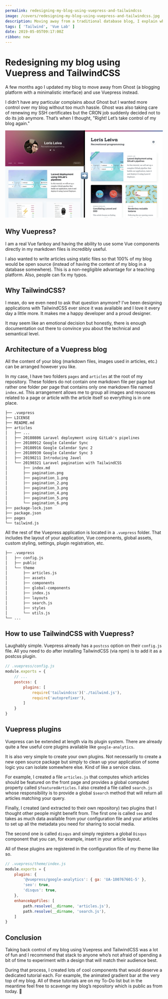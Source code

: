 ```yaml
---
permalink: redesigning-my-blog-using-vuepress-and-tailwindcss
image: /covers/redesigning-my-blog-using-vuepress-and-tailwindcss.jpg
description: Moving away from a traditional database blog, I explain why and how I moved to this new stack.
tags: [ 'Tailwind', 'Vue Lab' ]
date: 2019-05-05T09:17:00Z
ribbon: new
---
```

# Redesigning my blog using Vuepress and TailwindCSS

A few months ago I updated my blog to move away from Ghost (a blogging platform with a minimalistic interface) and use Vuepress instead.

I didn’t have any particular complains about Ghost but I wanted more control over my blog without too much hassle. Ghost was also taking care of renewing my SSH certificates but the CRON job suddenly decided not to do its job anymore. That’s when I thought, "Right! Let’s take control of my blog again."

![cover](/covers/redesigning-my-blog-using-vuepress-and-tailwindcss.jpg)

## Why Vuepress?
I am a real Vue fanboy and having the ability to use some Vue components directly in my markdown files is incredibly useful.

I also wanted to write articles using static files so that 100% of my blog would be open source (instead of having the content of my blog in a database somewhere). This is a non-negligible advantage for a teaching platform. Also, people can fix my typos.

## Why TailwindCSS?
I mean, do we even need to ask that question anymore? I’ve been designing applications with TailwindCSS ever since it was available and I love it every day a little more. It makes me a happy developer and a proud designer.

It may seem like an emotional decision but honestly, there is enough documentation out there to convince you about the technical and semantical level.

## Architecture of a Vuepress blog
All the content of your blog (markdown files, images used in articles, etc.) can be arranged however you like.

In my case, I have two folders `pages` and `articles` at the root of my repository. These folders do not contain one markdown file per page but rather one folder per page that contains only one markdown file named `index.md`. This arrangement allows me to group all images and resources related to a page or article with the article itself so everything is in one place.

```
├── .vuepress
├── LICENSE
├── README.md
├── articles
│   ├── ...
│   ├── 20180806 Laravel deployment using GitLab's pipelines
│   ├── 20180912 Google Calendar Sync
│   ├── 20180916 Google Calendar Sync 2
│   ├── 20180930 Google Calendar Sync 3
│   ├── 20190211 Introducing Javel
│   └── 20190321 Laravel pagination with TailwindCSS
│       ├── index.md
│       ├── pagination.png
│       ├── pagination_1.png
│       ├── pagination_2.png
│       ├── pagination_3.png
│       ├── pagination_4.png
│       ├── pagination_5.png
│       └── pagination_6.png
├── package-lock.json
├── package.json
├── pages
└── tailwind.js
```

All the rest of the Vuepress application is located in a `.vuepress` folder. That includes the layout of your application, Vue components, global assets, custom styling, settings, plugin registration, etc.

```
├── .vuepress
│   ├── config.js
│   ├── public
│   └── theme
│       ├── articles.js
│       ├── assets
│       ├── components
│       ├── global-components
│       ├── index.js
│       ├── layouts
│       ├── search.js
│       ├── styles
│       └── utils.js
└── ...
```

## How to use TailwindCSS with Vuepress?

Laughably simple. Vuepress already has a `postcss` option on their `config.js` file. All you need to do after installing TailwindCSS (via npm) is to add it as a postcss plugin.

```js
// .vuepress/config.js
module.exports = {
    // ...
    postcss: {
        plugins: [
            require('tailwindcss')('./tailwind.js'),
            require('autoprefixer'),
        ]
    }
}
```

## Vuepress plugins 

Vuepress can be extended at length via its plugin system. There are already quite a few useful core plugins available like `google-analytics`.

It is also very simple to create your own plugins. Not necessarily to create a new open source package but simply to clean up your application of some logic you can isolate somewhere else. Kind of like a service class.

For example, I created a file `articles.js` that computes which articles should be featured on the front page and provides a global computed property called `$featuredArticles`. I also created a file called `search.js` whose responsibility is to provide a global `$search` method that will return all articles matching your query.

Finally, I created (and extracted to their own repository) two plugins that I thought other people might benefit from. The first one is called `seo` and takes as much data available from your configuration file and your articles to set up all the metadata you need for sharing to social media.

<GithubButton url="https://github.com/lorisleiva/vuepress-plugin-seo" title="SEO Plugin on GitHub"></GithubButton>

The second one is called `disqus` and simply registers a global `Disqus` component that you can, for example, insert in your article layout.

<GithubButton url="https://github.com/lorisleiva/vuepress-plugin-disqus" title="Disqus Plugin on GitHub"></GithubButton>

All of these plugins are registered in the configuration file of my theme like so.

```js
// .vuepress/theme/index.js
module.exports = {
    plugins: {
        '@vuepress/google-analytics': { ga: 'UA-100767601-5' },
        'seo': true,
        'disqus': true,
    },
    enhanceAppFiles: [
        path.resolve(__dirname, 'articles.js'),
        path.resolve(__dirname, 'search.js'),
    ]
}
```

## Conclusion

Taking back control of my blog using Vuepress and TailwindCSS was a lot of fun and I recommend that stack to anyone who’s not afraid of spending a bit of time to experiment with a design that will match their audience best.

During that process, I created lots of cool components that would deserve a dedicated tutorial each. For example, the animated gradient bar at the very top of my blog. All of these tutorials are on my To-Do list but in the meantime feel free to scavenge my blog’s repository which is public as from today. 🎉

<GithubButton url="https://github.com/lorisleiva/blog" title="See this blog on GitHub"></GithubButton>